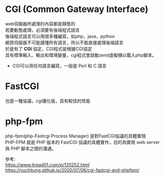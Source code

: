 CGI (Common Gateway Interface)
==========
web伺服器所處理的內容都是靜態的  
若要動態處理，必須要有後端程式語言  
後端程式語言可以用很多種編寫，如php，java，python  
網頁伺服器不可能讀懂所有語言，所以不能直接處理後端語言  
於是有了 __CGI__ 協定，CGI程式是根據CGI協定  
具有標準輸入、輸出和環境變量，cgi程式會啟動zend虛擬機以載入php腳本。

* CGI可以用任何語言編寫，一般是 Perl 和 C 語言

FastCGI
==========
也是一種協議，cgi優化版，具有較佳的性能


php-fpm
==========
php-fpm(php-Fastcgi Process Manager) 是對FastCGI協議的具體實現  
PHP-FPM 就是 PHP 版本的 FastCGI 協議的具體實作，目的為實現 web server 與 PHP 腳本之間的溝通。


參考:  
https://www.itread01.com/p/120252.html  
https://yuchitung.github.io/2020/07/06/cgi-fastcgi-and-phpfpm/
